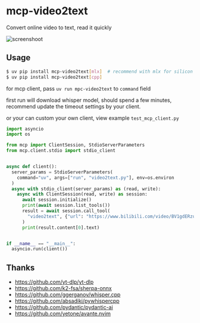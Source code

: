 # mcp-video2text

Convert online video to text, read it quickly

![screenshoot](http://github.com/yanyaoer/mcp-video2text/screenshoot/example.png)

## Usage
```bash
$ uv pip install mcp-video2text[mlx]  # recommend with mlx for silicon machine
$ uv pip install mcp-video2text[cpp]
```
for mcp client, pass `uv run mpc-video2text` to `command` field

first run will download whisper model, should spend a few minutes,
recommend update the timeout settings by your client.

or your can custom your own client, view example `test_mcp_client.py`

```python
import asyncio
import os

from mcp import ClientSession, StdioServerParameters
from mcp.client.stdio import stdio_client


async def client():
  server_params = StdioServerParameters(
    command="uv", args=["run", "video2text.py"], env=os.environ
  )
  async with stdio_client(server_params) as (read, write):
    async with ClientSession(read, write) as session:
      await session.initialize()
      print(await session.list_tools())
      result = await session.call_tool(
        "video2text", {"url": "https://www.bilibili.com/video/BV1gdERzuEYB/"}
      )
      print(result.content[0].text)


if __name__ == "__main__":
  asyncio.run(client())
```

## Thanks
- https://github.com/yt-dlp/yt-dlp
- https://github.com/k2-fsa/sherpa-onnx
- https://github.com/ggerganov/whisper.cpp
- https://github.com/absadiki/pywhispercpp
- https://github.com/pydantic/pydantic-ai
- https://github.com/yetone/avante.nvim
